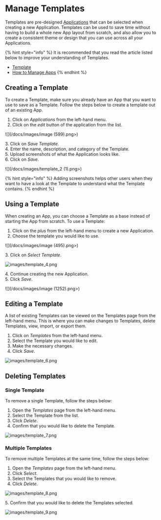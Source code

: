 # Manage Templates

Templates are pre-designed [Applications](../../concepts/application/) that can be selected when creating a new Application. Templates can be used to save time without having to build a whole new App layout from scratch, and also allow you to create a consistent theme or design that you can use across all your Applications.&#x20;

{% hint style="info" %}
It is recommended that you read the article listed below to improve your understanding of Templates.

* [Template](../../concepts/application/template.md)
* [How to Manage Apps](manage-apps.md)
{% endhint %}

## Creating a Template

To create a Template, make sure you already have an App that you want to use to save as a Template. Follow the steps below to create a template out of an existing App.&#x20;

1. Click on _Applications_ from the left-hand menu.
2. Click on the _edit_ button of the application from the list.

![](/docs/images/image (599).png>)

&#x20;   3\. Click on _Save Template._\
&#x20;   &#x34;_._ Enter the name, description, and category of the Template. \
&#x20;   5\. Upload screenshots of what the Application looks like. \
&#x20;   6\. Click on _Save._

![](/docs/images/template_2 (1).png>)

{% hint style="info" %}
Adding screenshots helps other users when they want to have a look at the Template to understand what the Template contains.&#x20;
{% endhint %}

## Using a Template

When creating an App, you can choose a Template as a base instead of starting the App from scratch. To use a Template:

1. Click on the _plus_ from the left-hand menu to create a new Application.
2. Choose the template you would like to use.

![](/docs/images/image (495).png>)

3\. Click on _Select Template_.

![images/template_4.png](../images/template_4.png)

&#x20;   4\. Continue creating the new Application.\
&#x20;   5\. Click _Save_.

![](/docs/images/image (1252).png>)

## Editing a Template

A list of existing Templates can be viewed on the Templates page from the left-hand menu. This is where you can make changes to Templates, delete Templates, view, import, or export them.

1. Click on _Templates_ from the left-hand menu.
2. Select the Template you would like to edit.
3. Make the necessary changes.
4. Click _Save_.

![images/template_6.png](../images/template_6.png)

## Deleting Templates

### **Single Template**

To remove a single Template, follow the steps below:

1. Open the _Templates_ page from the left-hand menu.
2. Select the Template from the list.
3. Click _Delete_.
4. Confirm that you would like to delete the Template.

![images/template_7.png](../images/template_7.png)

### **Multiple Templates**

To remove multiple Templates at the same time, follow the steps below:

1. Open the _Templates_ page from the left-hand menu.
2. Click _Select_.
3. Select the Templates that you would like to remove.
4. Click _Delete_.

![images/template_8.png](../images/template_8.png)

&#x20;   5\. Confirm that you would like to delete the Templates selected.

![images/template_9.png](../images/template_9.png)













